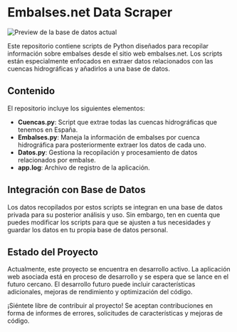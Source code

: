 
# Embalses.net Data Scraper
![Preview de la base de datos actual](https://i.imgur.com/qqTsATM.png)

Este repositorio contiene scripts de Python diseñados para recopilar información sobre embalses desde el sitio web embalses.net. Los scripts están especialmente enfocados en extraer datos relacionados con las cuencas hidrográficas y añadirlos a una base de datos.

## Contenido

El repositorio incluye los siguientes elementos:

- **Cuencas.py**: Script que extrae todas las cuencas hidrográficas que tenemos en España.
- **Embalses.py**: Maneja la información de embalses por cuenca hidrográfica para posteriormente extraer los datos de cada uno.
- **Datos.py**: Gestiona la recopilación y procesamiento de datos relacionados por embalse.
- **app.log**: Archivo de registro de la aplicación.

## Integración con Base de Datos

Los datos recopilados por estos scripts se integran en una base de datos privada para su posterior análisis y uso. Sin embargo, ten en cuenta que puedes modificar los scripts para que se ajusten a tus necesidades y guardar los datos en tu propia base de datos personal.

## Estado del Proyecto

Actualmente, este proyecto se encuentra en desarrollo activo. La aplicación web asociada está en proceso de desarrollo y se espera que se lance en el futuro cercano. El desarrollo futuro puede incluir características adicionales, mejoras de rendimiento y optimización del código.

¡Siéntete libre de contribuir al proyecto! Se aceptan contribuciones en forma de informes de errores, solicitudes de características y mejoras de código.
